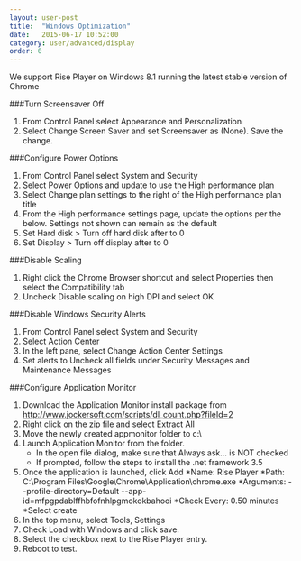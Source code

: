 ```yaml
---
layout: user-post
title:  "Windows Optimization"
date:   2015-06-17 10:52:00
category: user/advanced/display
order: 0
---
```

We support Rise Player on Windows 8.1 running the latest stable version of Chrome 

###Turn Screensaver Off
1. From Control Panel select Appearance and Personalization
2. Select Change Screen Saver and set Screensaver as (None). Save the change.

###Configure Power Options
1. From Control Panel select System and Security 
2. Select Power Options and update to use the High performance plan
3. Select Change plan settings to the right of the High performance plan title
4. From the High performance settings page, update the options per the below. Settings not shown can remain as the default
5. Set Hard disk > Turn off hard disk after to 0
6. Set Display > Turn off display after to 0

###Disable Scaling
1. Right click the Chrome Browser shortcut and select Properties then select the Compatibility tab 
2. Uncheck Disable scaling on high DPI and select OK

###Disable Windows Security Alerts
1. From Control Panel select System and Security
2. Select Action Center
3. In the left pane, select Change Action Center Settings
4. Set alerts to Uncheck all fields under Security Messages and Maintenance Messages

###Configure Application Monitor
1. Download the Application Monitor install package from http://www.jockersoft.com/scripts/dl_count.php?fileId=2
2. Right click on the zip file and select Extract All
3. Move the newly created appmonitor folder to c:\
4. Launch Application Monitor from the folder.
	* In the open file dialog, make sure that Always ask... is NOT checked
	* If prompted, follow the steps to install the .net framework 3.5
5. Once the application is launched, click Add 
 	*Name: Rise Player
 	*Path: C:\Program Files\Google\Chrome\Application\chrome.exe
 	*Arguments: --profile-directory=Default --app-id=mfpgpdablffhbfofnhlpgmokokbahooi
 	*Check Every: 0.50 minutes
 	*Select create
6. In the top menu, select Tools,  Settings
7. Check Load with Windows and click save.
8. Select the checkbox next to the Rise Player entry.
9. Reboot to test.
